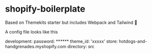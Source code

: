 # shopify-boilerplate

Based on Themekits starter but includes Webpack and Tailwind 🤟

A config file looks like this

development:
  password: ******
  theme_id: 'xxxxx'
  store: hotdogs-and-handgrenades.myshopify.com
  directory: src
